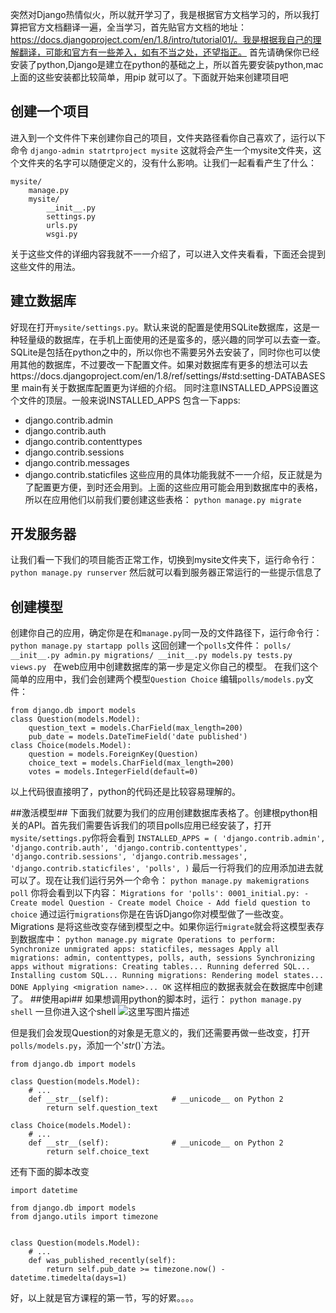 
突然对Django热情似火，所以就开学习了，我是根据官方文档学习的，所以我打算把官方文档翻译一遍，全当学习，首先贴官方文档的地址：https://docs.djangoproject.com/en/1.8/intro/tutorial01/。我是根据我自己的理解翻译，可能和官方有一些差入，如有不当之处，还望指正。
首先请确保你已经安装了python,Django是建立在python的基础之上，所以首先要安装python,mac上面的这些安装都比较简单，用pip 就可以了。下面就开始来创建项目吧

## 创建一个项目 ##
进入到一个文件件下来创建你自己的项目，文件夹路径看你自己喜欢了，运行以下命令
`django-admin statrtproject mysite`
这就将会产生一个mysite文件夹，这个文件夹的名字可以随便定义的，没有什么影响。让我们一起看看产生了什么：
```
mysite/
    manage.py
    mysite/
        __init__.py
        settings.py
        urls.py
        wsgi.py
```
关于这些文件的详细内容我就不一一介绍了，可以进入文件夹看看，下面还会提到这些文件的用法。

## 建立数据库 ##
好现在打开`mysite/settings.py`。默认来说的配置是使用SQLite数据库，这是一种轻量级的数据库，在手机上面使用的还是蛮多的，感兴趣的同学可以去查一查。SQLite是包括在python之中的，所以你也不需要另外去安装了，同时你也可以使用其他的数据库，不过要改一下配置文件。如果对数据库有更多的想法可以去https://docs.djangoproject.com/en/1.8/ref/settings/#std:setting-DATABASES里 main有关于数据库配置更为详细的介绍。
同时注意INSTALLED_APPS设置这个文件的顶层。一般来说INSTALLED_APPS 包含一下apps:
 - django.contrib.admin
 - django.contrib.auth
 - django.contrib.contenttypes
 - django.contrib.sessions
 - django.contrib.messages
 - django.contrib.staticfiles
 这些应用的具体功能我就不一一介绍，反正就是为了配置更方便，到时还会用到。上面的这些应用可能会用到数据库中的表格，所以在应用他们以前我们要创建这些表格：
 `python manage.py migrate`
 ## 开发服务器 ##
 让我们看一下我们的项目能否正常工作，切换到mysite文件夹下，运行命令行：
 `python manage.py runserver`
 然后就可以看到服务器正常运行的一些提示信息了
 ## 创建模型 ##
 创建你自己的应用，确定你是在和`manage.py`同一及的文件路径下，运行命令行：
 `python manage.py startapp polls`
 这回创建一个`polls`文件件：
 `polls/
    __init__.py
    admin.py
    migrations/
        __init__.py
    models.py
    tests.py
    views.py `
    在web应用中创建数据库的第一步是定义你自己的模型。
 在我们这个简单的应用中，我们会创建两个模型`Question Choice`
 编辑`polls/models.py`文件：
```
from django.db import models
class Question(models.Model):
    question_text = models.CharField(max_length=200)
    pub_date = models.DateTimeField('date published')
class Choice(models.Model):
    question = models.ForeignKey(Question)
    choice_text = models.CharField(max_length=200)
    votes = models.IntegerField(default=0)
```

 以上代码很直接明了，python的代码还是比较容易理解的。
 
 ##激活模型##
 下面我们就要为我们的应用创建数据库表格了。创建根python相关的API。首先我们需要告诉我们的项目polls应用已经安装了，打开`mysite/settings.py`你将会看到
 `
 INSTALLED_APPS = (
    'django.contrib.admin',
    'django.contrib.auth',
    'django.contrib.contenttypes',
    'django.contrib.sessions',
    'django.contrib.messages',
    'django.contrib.staticfiles',
    'polls',
)
`
最后一行将我们的应用添加进去就可以了。现在让我们运行另外一个命令：
`python manage.py makemigrations poll`
你将会看到以下内容：
`
Migrations for 'polls':
  0001_initial.py:
    - Create model Question
    - Create model Choice
    - Add field question to choice
  `
  通过运行`migrations`你是在告诉Django你对模型做了一些改变。Migrations 是将这些改变存储到模型之中。如果你运行`migrate`就会将这模型表存到数据库中：
  `
   python manage.py migrate
Operations to perform:
  Synchronize unmigrated apps: staticfiles, messages
  Apply all migrations: admin, contenttypes, polls, auth, sessions
Synchronizing apps without migrations:
  Creating tables...
    Running deferred SQL...
  Installing custom SQL...
Running migrations:
  Rendering model states... DONE
  Applying <migration name>... OK
  `
  这样相应的数据表就会在数据库中创建了。
##使用api##
如果想调用python的脚本时，运行：
`python manage.py shell`
一旦你进入这个shell
![这里写图片描述](http://img.blog.csdn.net/20151010164951130)


但是我们会发现Question的对象是无意义的，我们还需要再做一些改变，打开`polls/models.py`，添加一个'_str_()`方法。
```
from django.db import models

class Question(models.Model):
    # ...
    def __str__(self):              # __unicode__ on Python 2
        return self.question_text

class Choice(models.Model):
    # ...
    def __str__(self):              # __unicode__ on Python 2
        return self.choice_text
```

还有下面的脚本改变
```
import datetime

from django.db import models
from django.utils import timezone


class Question(models.Model):
    # ...
    def was_published_recently(self):
        return self.pub_date >= timezone.now() - datetime.timedelta(days=1)
```

 好，以上就是官方课程的第一节，写的好累。。。。